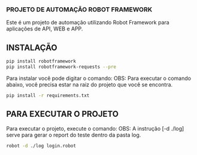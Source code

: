 ### PROJETO DE AUTOMAÇÃO ROBOT FRAMEWORK ###
Este é um projeto de automação utilizando Robot Framework para aplicações de API, WEB e APP.

## INSTALAÇÃO ##
```bash
pip install robotframework
pip install robotframework-requests --pre
```

Para instalar você pode digitar o comando:
OBS: Para executar o comando abaixo, você precisa estar na raiz do projeto que você se encontra.
```bash
pip install -r requirements.txt
```

## PARA EXECUTAR O PROJETO ##
Para executar o projeto, execute o comando:
OBS: A instrução [-d ./log] serve para gerar o report do teste dentro da pasta log.
```bash
robot -d ./log login.robot
```